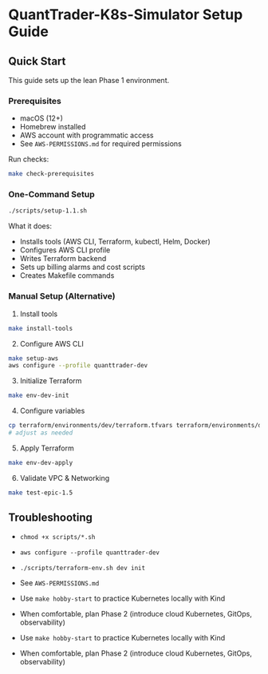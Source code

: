 # QuantTrader-K8s-Simulator Setup Guide

## Quick Start

This guide sets up the lean Phase 1 environment.

### Prerequisites

- macOS (12+)
- Homebrew installed
- AWS account with programmatic access
- See `AWS-PERMISSIONS.md` for required permissions

Run checks:
```bash
make check-prerequisites
```

### One-Command Setup

```bash
./scripts/setup-1.1.sh
```
What it does:
- Installs tools (AWS CLI, Terraform, kubectl, Helm, Docker)
- Configures AWS CLI profile
- Writes Terraform backend
- Sets up billing alarms and cost scripts
- Creates Makefile commands

### Manual Setup (Alternative)

1) Install tools
```bash
make install-tools
```

2) Configure AWS CLI
```bash
make setup-aws
aws configure --profile quanttrader-dev
```

3) Initialize Terraform
```bash
make env-dev-init
```

4) Configure variables
```bash
cp terraform/environments/dev/terraform.tfvars terraform/environments/dev/terraform.tfvars
# adjust as needed
```

5) Apply Terraform
```bash
make env-dev-apply
```

6) Validate VPC & Networking
```bash
make test-epic-1.5
```

## Troubleshooting

- `chmod +x scripts/*.sh`
- `aws configure --profile quanttrader-dev`
- `./scripts/terraform-env.sh dev init`
- See `AWS-PERMISSIONS.md`

- Use `make hobby-start` to practice Kubernetes locally with Kind
- When comfortable, plan Phase 2 (introduce cloud Kubernetes, GitOps, observability)

- Use `make hobby-start` to practice Kubernetes locally with Kind
- When comfortable, plan Phase 2 (introduce cloud Kubernetes, GitOps, observability)
